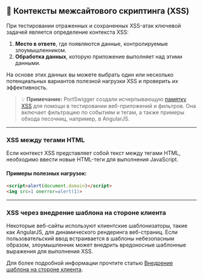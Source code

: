 ## 🔎 Контексты межсайтового скриптинга (XSS)

При тестировании отраженных и сохраненных XSS-атак ключевой задачей является определение контекста XSS:

1. **Место в ответе**, где появляются данные, контролируемые злоумышленником.
2. **Обработка данных**, которую приложение выполняет над этими данными.

На основе этих данных вы можете выбрать один или несколько потенциальных вариантов полезной нагрузки XSS и проверить их эффективность.

> 💡 **Примечание:** PortSwigger создали исчерпывающую [памятку XSS](https://portswigger.net/web-security/cross-site-scripting/cheat-sheet) для помощи в тестировании веб-приложений и фильтров. Она включает фильтрацию по событиям и тегам, а также примеры обхода песочниц, например, в AngularJS.

---

### XSS между тегами HTML

Если контекст XSS представляет собой текст между тегами HTML, необходимо ввести новые HTML-теги для выполнения JavaScript.

#### Примеры полезных нагрузок:

```html
<script>alert(document.domain)</script>
<img src=1 onerror=alert(1)>
```

---

### XSS через внедрение шаблона на стороне клиента

Некоторые веб-сайты используют клиентские шаблонизаторы, такие как AngularJS, для динамического рендеринга веб-страниц. Если пользовательский ввод встраивается в шаблоны небезопасным образом, злоумышленник может внедрить вредоносные шаблонные выражения для выполнения XSS.

Для более подробной информации прочтите статью [Внедрение шаблона на стороне клиента](https://github.com/qhoko/What-was-learned-RU/tree/main/PortSwigger/%D0%9A%D0%BB%D0%B8%D0%B5%D0%BD%D1%82%D1%81%D0%BA%D0%B8%D0%B5%20%D1%83%D1%8F%D0%B7%D0%B2%D0%B8%D0%BC%D0%BE%D1%81%D1%82%D0%B8/XSS%20(Cross-Site-Scripting)/%D0%92%D0%BD%D0%B5%D0%B4%D1%80%D0%B5%D0%BD%D0%B8%D0%B5%20%D1%88%D0%B0%D0%B1%D0%BB%D0%BE%D0%BD%D0%B0%20%D0%BD%D0%B0%20%D1%81%D1%82%D0%BE%D1%80%D0%BE%D0%BD%D0%B5%20%D0%BA%D0%BB%D0%B8%D0%B5%D0%BD%D1%82%D0%B0).
